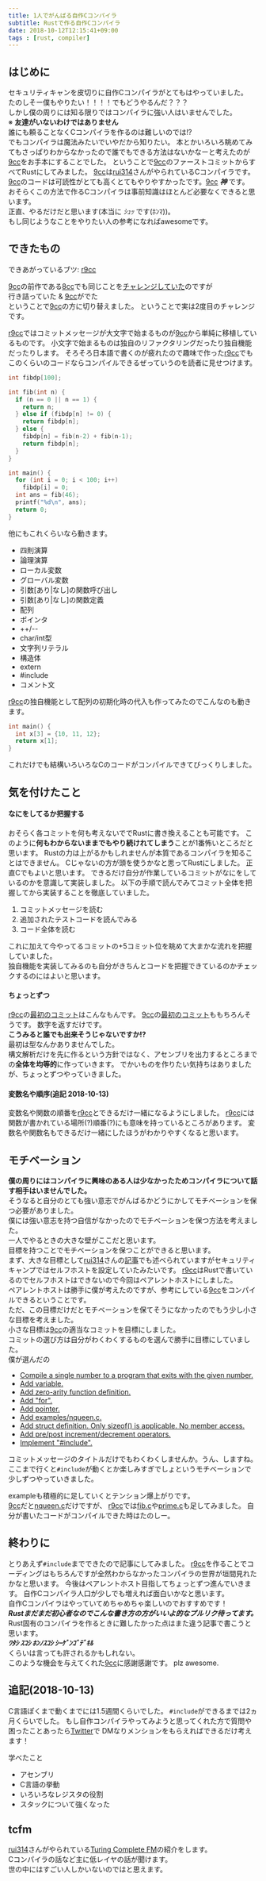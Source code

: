 ```yaml
---
title: 1人でがんばる自作Cコンパイラ
subtitle: Rustで作る自作Cコンパイラ
date: 2018-10-12T12:15:41+09:00
tags : [rust, compiler]
---
```


## はじめに
セキュリティキャンを皮切りに自作Cコンパイラがとてもはやっていました。  
たのしそー僕もやりたい！！！！でもどうやるんだ？？？  
しかし僕の周りには知る限りではコンパイラに強い人はいませんでした。  
※ **友達がいないわけではありません**  
誰にも頼ることなくCコンパイラを作るのは難しいのでは!?  
でもコンパイラは魔法みたいでいやだから知りたい。
本とかいろいろ眺めてみてもさっぱりわからなかったので誰でもできる方法はないかなーと考えたのが[9cc](https://github.com/rui314/9cc)をお手本にすることでした。
ということで[9cc](https://github.com/rui314/9cc)のファーストコミットからすべてRustにしてみました。
[9cc](https://github.com/rui314/9cc)は[rui314](https://twitter.com/rui314)さんがやられているCコンパイラです。
[9cc](https://github.com/rui314/9cc)のコードは可読性がとても高くとてもやりやすかったです。[9cc](https://github.com/rui314/9cc) ***神*** です。  
おそらくこの方法で作るCコンパイラは事前知識はほとんど必要なくできると思います。   
正直、やるだけだと思います(本当に *ｼｭｯ* です(ﾎﾝﾏ))。  
もし同じようなことをやりたい人の参考になればawesomeです。

## できたもの
できあがっているブツ: [r9cc](https://github.com/utam0k/r9cc)   

[9cc](https://github.com/rui314/9cc)の前作である[8cc](https://github.com/rui314/8cc)でも同じことを[チャレンジしていた](https://github.com/utam0k/r8cc)のですが  
行き詰っていた & [9cc](https://github.com/rui314/9cc)がでた  
ということで[9cc](https://github.com/rui314/9cc)の方に切り替えました。
ということで実は2度目のチャレンジです。

[r9cc](https://github.com/utam0k/r9cc)ではコミットメッセージが大文字で始まるものが[9cc](https://github.com/rui314/9cc)から単純に移植しているものです。
小文字で始まるものは独自のリファクタリングだったり独自機能だったりします。
そろそろ日本語で書くのが疲れたので趣味で作った[r9cc](https://github.com/utam0k/r9cc)でもこのくらいのコードならコンパイルできるぜっていうのを読者に見せつけます。   
``` c
int fibdp[100];

int fib(int n) {
  if (n == 0 || n == 1) {
    return n;
  } else if (fibdp[n] != 0) {
    return fibdp[n];
  } else {
    fibdp[n] = fib(n-2) + fib(n-1);
    return fibdp[n];
  }
}

int main() {
  for (int i = 0; i < 100; i++)
    fibdp[i] = 0;
  int ans = fib(46);
  printf("%d\n", ans);
  return 0;
}
```

他にもこれくらいなら動きます。  

- 四則演算
- 論理演算
- ローカル変数
- グローバル変数
- 引数[あり|なし]の関数呼び出し
- 引数[あり|なし]の関数定義
- 配列
- ポインタ
- ++/\-\-
- char/int型
- 文字列リテラル
- 構造体
- extern
- #include
- コメント文

[r9cc](https://github.com/utam0k/r9cc)の独自機能として配列の初期化時の代入も作ってみたのでこんなのも動きます。
```c
int main() {
  int x[3] = {10, 11, 12};
  return x[1];
}
```

これだけでも結構いろいろなCのコードがコンパイルできてびっくりしました。

## 気を付けたこと
#### なにをしてるか把握する 
おそらく各コミットを何も考えないででRustに書き換えることも可能です。
このように**何もわからないままでもやり続けれてしまう**ことが1番怖いところだと思います。
Rustの力は上がるかもしれませんが本質であるコンパイラを知ることはできません。
Cじゃないの方が頭を使うかなと思ってRustにしました。
正直Cでもよいと思います。
できるだけ自分が作業しているコミットがなにをしているのかを意識して実装しました。
以下の手順で読んでみてコミット全体を把握してから実装することを徹底していました。

1. コミットメッセージを読む
2. 追加されたテストコードを読んでみる
3. コード全体を読む

これに加えて今やってるコミットの+5コミット位を眺めて大まかな流れを把握していました。  
独自機能を実装してみるのも自分がきちんとコードを把握できているのかチェックするのにはよいと思います。

#### ちょっとずつ
[r9cc](https://github.com/utam0k/r9cc)の[最初のコミット](https://github.com/utam0k/r9cc/commit/b8b44544eb51d6229f19033a5048043e628ab55a)はこんなもんです。
[9cc](https://github.com/rui314/9cc)の[最初のコミット](https://github.com/rui314/9cc/commit/56e94442ae8844688d5390851e5b29ba0c946e2f)ももちろんそうです。
数字を返すだけです。   
**こうみると誰でも出来そうじゃないですか!?**  
最初は型なんかありませんでした。  
構文解析だけを先に作るという方針ではなく、アセンブリを出力するところまでの**全体を均等的**に作っていきます。
でかいものを作りたい気持ちはありましたが、ちょっとずつやっていきました。

#### 変数名や順序(追記 2018-10-13)
変数名や関数の順番を[r9cc](https://github.com/utam0k/r9cc)とできるだけ一緒になるようにしました。
[r9cc](https://github.com/utam0k/r9cc)には関数が書かれている場所(?)順番(?)にも意味を持っているところがあります。
変数名や関数名もできるだけ一緒にしたほうがわかりやすくなると思います。

## モチベーション
**僕の周りにはコンパイラに興味のある人は少なかったためコンパイラについて話す相手はいませんでした。**  
そうなると自分のとても強い意志でがんばるかどうにかしてモチベーションを保つ必要がありました。  
僕には強い意志を持つ自信がなかったのでモチベーションを保つ方法を考えました。  
一人でやるときの大きな壁がここだと思います。  
目標を持つことでモチベーションを保つことができると思います。  
まず、大きな目標として[rui314](https://twitter.com/rui314)さんの[記事](https://note.mu/ruiu/n/n00ebc977fd60)でも述べられていますがセキュリティキャンプではセルフホストを設定していたみたいです。
[r9cc](https://github.com/utam0k/r9cc)はRustで書いているのでセルフホストはできないので今回はペアレントホストにしました。  
ペアレントホストは勝手に僕が考えたのですが、参考にしている[9cc](https://github.com/rui314/9cc)をコンパイルできるということです。  
ただ、この目標だけだとモチベーションを保てそうになかったのでもう少し小さな目標を考えました。  
小さな目標は[9cc](https://github.com/rui314/9cc)の適当なコミットを目標にしました。  
コミットの選び方は自分がわくわくするものを選んで勝手に目標にしていました。  
僕が選んだの  

- [Compile a single number to a program that exits with the given number.](https://github.com/rui314/9cc/commit/56e94442ae8844688d5390851e5b29ba0c946e2f)
- [Add variable.](https://github.com/rui314/9cc/commit/42e403e3de0c6457bc11ab14c55a9dad27ed82be)
- [Add zero-arity function definition.](https://github.com/rui314/9cc/commit/c7933acab4e410aa0c0c7a38358092208ace822d)
- [Add "for".](https://github.com/rui314/9cc/commit/b487b30ab0c600b764ea3a94e2502b68f5ee4194)
- [Add pointer.](https://github.com/rui314/9cc/commit/e43b738d6bb6ecd397e09b46346e0825a00d89e6)
- [Add examples/nqueen.c.](https://github.com/rui314/9cc/commit/63739ad7ef08ee7e037862dfa05739ce00abac5f)
- [Add struct definition. Only sizeof() is applicable. No member access.](https://github.com/rui314/9cc/commit/bf717fa5e53ebbae9f949515d3662f77af4ff4dd)
- [Add pre/post increment/decrement operators.](https://github.com/rui314/9cc/commit/a406a04660d848e083d7b39610409fd9ba497142)
- [Implement "#include".](https://github.com/rui314/9cc/commit/a382606b9728ca33f5dedae4f6ca5cc3c9404838)

コミットメッセージのタイトルだけでもわくわくしませんか。うん、しますね。  
ここまで行くと`#include`が動くとか楽しみすぎでしょというモチベーションで少しずつやっていきました。  

exampleも積極的に足していくとテンション爆上がりです。  
[9cc](https://github.com/rui314/9cc)だと[nqueen.c](https://github.com/rui314/9cc/blob/master/examples/nqueen.c)だけですが、
[r9cc](https://github.com/utam0k/r9cc)では[fib.c](https://github.com/utam0k/r9cc/blob/master/examples/fib.c)や[prime.c](https://github.com/utam0k/r9cc/blob/master/examples/prime.c)も足してみました。
自分が書いたコードがコンパイルできた時はたのしー。

## 終わりに
とりあえず`#include`までできたので記事にしてみました。
[r9cc](https://github.com/utam0k/r9cc)を作ることでコーディングはもちろんですが全然わからなかったコンパイラの世界が垣間見れたかなと思います。
今後はペアレントホスト目指してちょっとずつ進んでいきます。
自作Cコンパイラ人口が少しでも増えれば面白いかなと思います。  
自作Cコンパイラはやっていてめちゃめちゃ楽しいのでおすすめです！  
***Rustまだまだ初心者なのでこんな書き方の方がいいよ的なプルリク待ってます。***  
Rust固有のコンパイラを作るときに難したかった点はまた違う記事で書こうと思います。  
***ﾜﾀｼ ｽｺｼ ﾎﾝﾉｽｺｼ ｼｰｹﾞﾝｺﾞﾃﾞｷﾙ***  
くらいは言っても許されるかもしれない。  
このような機会を与えてくれた[9cc](https://github.com/rui314/9cc)に感謝感謝です。
plz awesome.

## 追記(2018-10-13)
C言語ぽくまで動くまでには1.5週間くらいでした。
`#include`ができるまでは2ヵ月くらいでした。
もし自作コンパイラやってみようと思ってくれた方で質問や困ったことあったら[Twitter](https://twitter.com/utam0k)で
DMなりメンションをもらえればできるだけ考えます！

学べたこと

- アセンブリ
- C言語の挙動
- いろいろなレジスタの役割
- スタックについて強くなった

## tcfm
[rui314](https://twitter.com/rui314)さんがやられている[Turing Complete FM](https://turingcomplete.fm/)の紹介をします。  
Cコンパイラの話など主に低レイヤの話が聞けます。  
世の中にはすごい人しかいないのではと思えます。   
